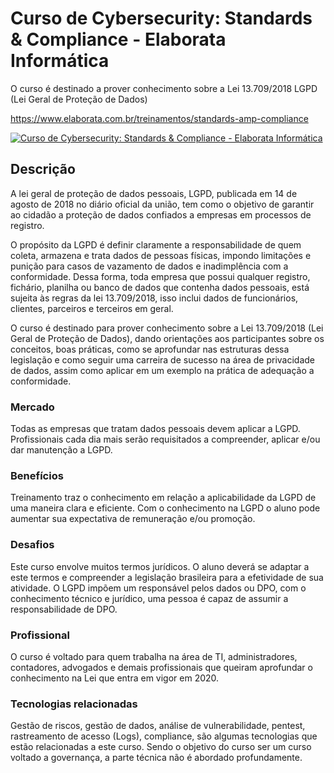 # Curso de Cybersecurity: Standards & Compliance - Elaborata Informática
O curso é destinado a prover conhecimento sobre a Lei 13.709/2018 LGPD (Lei Geral de Proteção de Dados)

https://www.elaborata.com.br/treinamentos/standards-amp-compliance

[![Curso de Cybersecurity: Standards & Compliance - Elaborata Informática](https://www.elaborata.com.br/u/treinamentos/155/standards-amp-compliance-imagem.jpg)](https://www.elaborata.com.br/treinamentos/standards-amp-compliance)

## Descrição

A lei geral de proteção de dados pessoais, LGPD, publicada em 14 de agosto de 2018 no diário oficial da união, tem como o objetivo de garantir ao cidadão a proteção de dados confiados a empresas em processos de registro.

O propósito da LGPD é definir claramente a responsabilidade de quem coleta, armazena e trata dados de pessoas físicas, impondo limitações e punição para casos de vazamento de dados e inadimplência com a conformidade. Dessa forma, toda empresa que possui qualquer registro, fichário, planilha ou banco de dados que contenha dados pessoais, está sujeita às regras da lei 13.709/2018, isso inclui dados de funcionários, clientes, parceiros e terceiros em geral.

O curso é destinado para prover conhecimento sobre a Lei 13.709/2018 (Lei Geral de Proteção de Dados), dando orientações aos participantes sobre os conceitos, boas práticas, como se aprofundar nas estruturas dessa legislação e como seguir uma carreira de sucesso na área de privacidade de dados, assim como aplicar em um exemplo na prática de adequação a conformidade.

### Mercado
Todas as empresas que tratam dados pessoais devem aplicar a LGPD. Profissionais cada dia mais serão requisitados a compreender, aplicar e/ou dar manutenção a LGPD.

### Benefícios
Treinamento traz o conhecimento em relação a aplicabilidade da LGPD de uma maneira clara e eficiente. Com o conhecimento na LGPD o aluno pode aumentar sua expectativa de remuneração e/ou promoção.

### Desafios
Este curso envolve muitos termos jurídicos. O aluno deverá se adaptar a este termos e compreender a legislação brasileira para a efetividade de sua atividade. O LGPD impõem um responsável pelos dados ou DPO, com o conhecimento técnico e jurídico, uma pessoa é capaz de assumir a responsabilidade de DPO.

### Profissional
O curso é voltado para quem trabalha na área de TI, administradores, contadores, advogados e demais profissionais que queiram aprofundar o conhecimento na Lei que entra em vigor em 2020.

### Tecnologias relacionadas
Gestão de riscos, gestão de dados, análise de vulnerabilidade, pentest, rastreamento de acesso (Logs), compliance, são algumas tecnologias que estão relacionadas a este curso. Sendo o objetivo do curso ser um curso voltado a governança, a parte técnica não é abordado profundamente.
